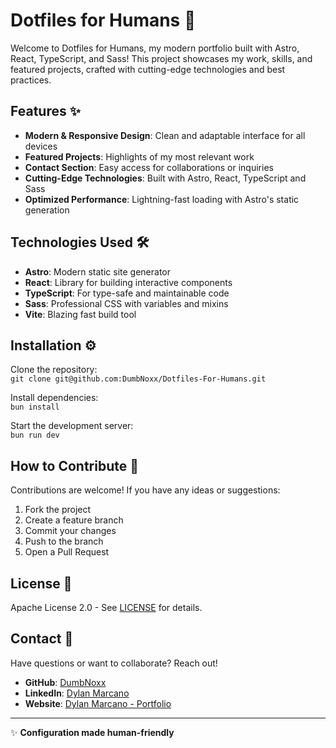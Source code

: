 # Dotfiles for Humans 🚀 

Welcome to Dotfiles for Humans, my modern portfolio built with Astro, React, TypeScript, and Sass! This project showcases my work, skills, and featured projects, crafted with cutting-edge technologies and best practices.

## Features ✨

- **Modern & Responsive Design**: Clean and adaptable interface for all devices
- **Featured Projects**: Highlights of my most relevant work
- **Contact Section**: Easy access for collaborations or inquiries
- **Cutting-Edge Technologies**: Built with Astro, React, TypeScript and Sass
- **Optimized Performance**: Lightning-fast loading with Astro's static generation

## Technologies Used 🛠️

- **Astro**: Modern static site generator
- **React**: Library for building interactive components
- **TypeScript**: For type-safe and maintainable code
- **Sass**: Professional CSS with variables and mixins
- **Vite**: Blazing fast build tool

## Installation ⚙️

Clone the repository:  
`git clone git@github.com:DumbNoxx/Dotfiles-For-Humans.git`

Install dependencies:  
`bun install`

Start the development server:  
`bun run dev`

## How to Contribute 🤝

Contributions are welcome! If you have any ideas or suggestions:

1. Fork the project
2. Create a feature branch
3. Commit your changes
4. Push to the branch
5. Open a Pull Request

## License 📄

Apache License 2.0 - See [LICENSE](LICENSE) for details.

## Contact 📧

Have questions or want to collaborate? Reach out!

- **GitHub**: [DumbNoxx](https://github.com/DumbNoxx)
- **LinkedIn**: [Dylan Marcano](https://www.linkedin.com/in/dylan-marcano-994205266)
- **Website**: [Dylan Marcano - Portfolio](https://nxus-website.vercel.app)
---

✨ **Configuration made human-friendly**  
